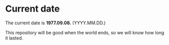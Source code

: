 # Current date

The current date is **1977.09.08.** (YYYY.MM.DD.)

This repository will be good when the world ends, so we will know how long it lasted.